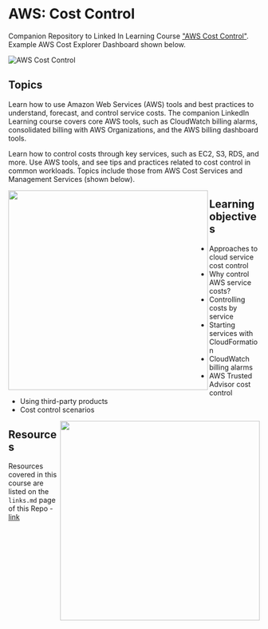 # AWS: Cost Control
Companion Repository to Linked In Learning Course ["AWS Cost Control"](https://www.linkedin.com/learning/amazon-web-services-controlling-cost). Example AWS Cost Explorer Dashboard shown below.

![AWS Cost Control](https://github.com/lynnlangit/aws-cost-control/blob/master/images/aws-cost-control.png)

## Topics

Learn how to use Amazon Web Services (AWS) tools and best practices to understand, forecast, and control service costs. The companion LinkedIn Learning course covers core AWS tools, such as CloudWatch billing alarms, consolidated billing with AWS Organizations, and the AWS billing dashboard tools.  

Learn how to control costs through key services, such as EC2, S3, RDS, and more. Use AWS tools, and see tips and practices related to cost control in common workloads. Topics include those from AWS Cost Services and Management Services (shown below).

<img src="https://github.com/lynnlangit/aws-cost-control/blob/master/images/cost-services.png" width="400" align="left">

## Learning objectives

- Approaches to cloud service cost control
- Why control AWS service costs?
- Controlling costs by service
- Starting services with CloudFormation
- CloudWatch billing alarms
- AWS Trusted Advisor cost control
- Using third-party products
- Cost control scenarios

<img src="https://github.com/lynnlangit/aws-cost-control/blob/master/images/mgmt-services.png" width="400" align="right">  

## Resources

Resources covered in this course are listed on the `links.md` page of this Repo - [link](https://github.com/lynnlangit/aws-cost-control/blob/master/links.md)


